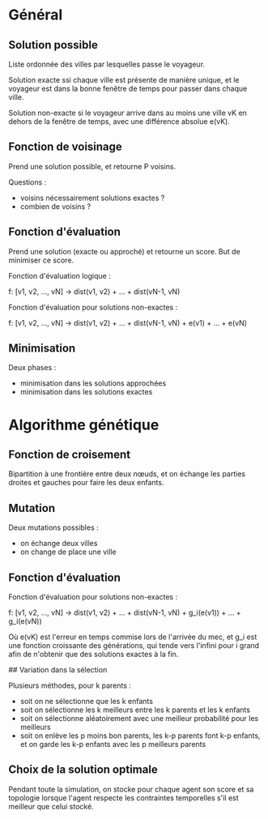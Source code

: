 # Général

## Solution possible

Liste ordonnée des villes par lesquelles passe le voyageur.

Solution exacte ssi chaque ville est présente de manière unique, et le voyageur est dans la bonne fenêtre de temps pour passer dans chaque ville.

Solution non-exacte si le voyageur arrive dans au moins une ville vK en dehors de la fenêtre de temps, avec une différence absolue e(vK).

## Fonction de voisinage

Prend une solution possible, et retourne P voisins.

Questions :
- voisins nécessairement solutions exactes ?
- combien de voisins ?

## Fonction d'évaluation

Prend une solution (exacte ou approché) et retourne un score. But de minimiser ce score.

Fonction d'évaluation logique :

f: [v1, v2, ..., vN] -> dist(v1, v2) + ... + dist(vN-1, vN)

Fonction d'évaluation pour solutions non-exactes :

f: [v1, v2, ..., vN] -> dist(v1, v2) + ... + dist(vN-1, vN) + e(v1) + ... + e(vN)

## Minimisation

Deux phases :
- minimisation dans les solutions approchées
- minimisation dans les solutions exactes

# Algorithme génétique

## Fonction de croisement

Bipartition à une frontière entre deux nœuds, et on échange les parties droites et gauches pour faire les deux enfants.

## Mutation

Deux mutations possibles :
- on échange deux villes
- on change de place une ville

## Fonction d'évaluation

Fonction d'évaluation pour solutions non-exactes :

f: [v1, v2, ..., vN] -> dist(v1, v2) + ... + dist(vN-1, vN) + g_i(e(v1)) + ... + g_i(e(vN))

Où e(vK) est l'erreur en temps commise lors de l'arrivée du mec, et g_i est une fonction croissante des générations, qui tende vers l'infini pour i grand afin de n'obtenir que des solutions exactes à la fin.

## Variation dans la sélection

Plusieurs méthodes, pour k parents :
- soit on ne sélectionne que les k enfants
- soit on sélectionne les k meilleurs entre les k parents et les k enfants
- soit on sélectionne aléatoirement avec une meilleur probabilité pour les meilleurs
- soit on enlève les p moins bon parents, les k-p parents font k-p enfants, et on garde les k-p enfants avec les p meilleurs parents

## Choix de la solution optimale

Pendant toute la simulation, on stocke pour chaque agent son score et sa topologie lorsque l'agent respecte les contraintes temporelles s'il est meilleur que celui stocké.